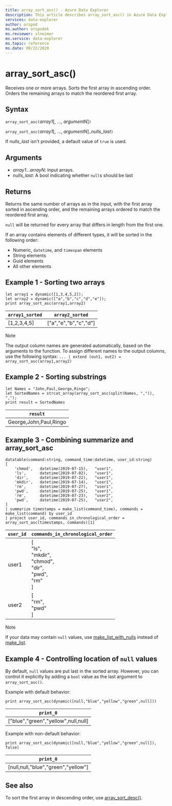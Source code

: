 ```yaml
---
title: array_sort_asc() - Azure Data Explorer
description: This article describes array_sort_asc() in Azure Data Explorer.
services: data-explorer
author: orspod
ms.author: orspodek
ms.reviewer: slneimer
ms.service: data-explorer
ms.topic: reference
ms.date: 09/22/2020
---
```

# array_sort_asc()

Receives one or more arrays. Sorts the first array in ascending order. Orders the remaining arrays to match the reordered first array.

## Syntax

`array_sort_asc(`*array1*[, ..., *argumentN*]`)`

`array_sort_asc(`*array1*[, ..., *argumentN*]`,`*nulls_last*`)`

If *nulls_last* isn't provided, a default value of `true` is used.

## Arguments

* *array1...arrayN*: Input arrays.
* *nulls_last*: A bool indicating whether `null`s should be last

## Returns

Returns the same number of arrays as in the input, with the first array sorted in ascending order, and the remaining arrays ordered to match the reordered first array.

`null` will be returned for every array that differs in length from the first one.

If an array contains elements of different types, it will be sorted in the following order:

* Numeric, `datetime`, and `timespan` elements
* String elements
* Guid elements
* All other elements

## Example 1 - Sorting two arrays

<!-- csl: https://help.kusto.windows.net/Samples -->
```kusto
let array1 = dynamic([1,3,4,5,2]);
let array2 = dynamic(["a","b","c","d","e"]);
print array_sort_asc(array1,array2)
```

|`array1_sorted`|`array2_sorted`|
|---|---|
|[1,2,3,4,5]|["a","e","b","c","d"]|

> [!Note]
> The output column names are generated automatically, based on the arguments to the function. To assign different names to the output columns, use the following syntax: `... | extend (out1, out2) = array_sort_asc(array1,array2)`

## Example 2 - Sorting substrings

<!-- csl: https://help.kusto.windows.net/Samples -->
```kusto
let Names = "John,Paul,George,Ringo";
let SortedNames = strcat_array(array_sort_asc(split(Names, ",")), ",");
print result = SortedNames
```

|`result`|
|---|
|George,John,Paul,Ringo|

## Example 3 - Combining summarize and array_sort_asc

<!-- csl: https://help.kusto.windows.net/Samples -->
```kusto
datatable(command:string, command_time:datetime, user_id:string)
[
    'chmod',   datetime(2019-07-15),   "user1",
    'ls',      datetime(2019-07-02),   "user1",
    'dir',     datetime(2019-07-22),   "user1",
    'mkdir',   datetime(2019-07-14),   "user1",
    'rm',      datetime(2019-07-27),   "user1",
    'pwd',     datetime(2019-07-25),   "user1",
    'rm',      datetime(2019-07-23),   "user2",
    'pwd',     datetime(2019-07-25),   "user2",
]
| summarize timestamps = make_list(command_time), commands = make_list(command) by user_id
| project user_id, commands_in_chronological_order = array_sort_asc(timestamps, commands)[1]
```

|`user_id`|`commands_in_chronological_order`|
|---|---|
|user1|[<br>  "ls",<br>  "mkdir",<br>  "chmod",<br>  "dir",<br>  "pwd",<br>  "rm"<br>]|
|user2|[<br>  "rm",<br>  "pwd"<br>]|

> [!Note]
> If your data may contain `null` values, use [make_list_with_nulls](make-list-with-nulls-aggfunction.md) instead of [make_list](makelist-aggfunction.md).

## Example 4 - Controlling location of `null` values

By default, `null` values are put last in the sorted array. However, you can control it explicitly by adding a `bool` value as the last argument to `array_sort_asc()`.

Example with default behavior:

<!-- csl: https://help.kusto.windows.net/Samples -->
```kusto
print array_sort_asc(dynamic([null,"blue","yellow","green",null]))
```

|`print_0`|
|---|
|["blue","green","yellow",null,null]|

Example with non-default behavior:

<!-- csl: https://help.kusto.windows.net/Samples -->
```kusto
print array_sort_asc(dynamic([null,"blue","yellow","green",null]), false)
```

|`print_0`|
|---|
|[null,null,"blue","green","yellow"]|

## See also

To sort the first array in descending order, use [array_sort_desc()](arraysortdescfunction.md).
